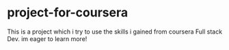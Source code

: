 # project-for-coursera
This is a project which i try to use the skills i gained from coursera Full stack Dev. im eager to learn more!
